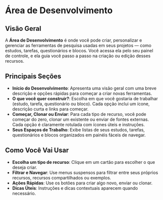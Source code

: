 # Área de Desenvolvimento

## Visão Geral

A **Área de Desenvolvimento** é onde você pode criar, personalizar e gerenciar as ferramentas de pesquisa usadas em seus projetos — como estudos, tarefas, questionários e blocos. Você acessa ela pelo seu painel de controle, e ela guia você passo a passo na criação ou edição desses recursos.

## Principais Seções

- **Início do Desenvolvimento**: Apresenta uma visão geral com uma breve descrição e opções rápidas para começar a criar novas ferramentas.
- **O que você quer construir?**: Escolha em que você gostaria de trabalhar (estudo, tarefa, questionário ou bloco). Cada opção inclui um ícone, descrição curta e links para começar.
- **Começar, Clonar ou Enviar**: Para cada tipo de recurso, você pode começar do zero, clonar um existente ou enviar de fontes externas. Cada opção é claramente rotulada com ícones úteis e instruções.
- **Seus Espaços de Trabalho**: Exibe listas de seus estudos, tarefas, questionários e blocos organizados em painéis fáceis de navegar.

## Como Você Vai Usar

- **Escolha um tipo de recurso**: Clique em um cartão para escolher o que deseja criar.
- **Filtrar e Navegar**: Use menus suspensos para filtrar entre seus próprios recursos, recursos compartilhados ou exemplos.
- **Ações Rápidas**: Use os botões para criar algo novo, enviar ou clonar.
- **Dicas Úteis**: Instruções e dicas contextuais aparecem quando necessário.